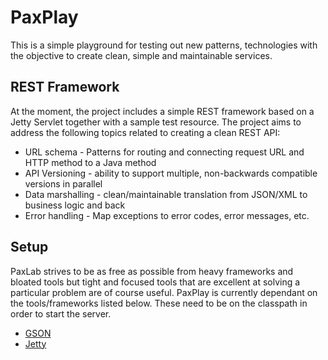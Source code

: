 PaxPlay
==========
This is a simple playground for testing out new patterns, technologies with the objective to create clean, simple and
maintainable services.

REST Framework
--------------
At the moment, the project includes a simple REST framework based on a Jetty Servlet together with a sample test resource.
The project aims to address the following topics related to creating a clean REST API:

* URL schema - Patterns for routing and connecting request URL and HTTP method to a Java method 
* API Versioning - ability to support multiple, non-backwards compatible versions in parallel
* Data marshalling - clean/maintainable translation from JSON/XML to business logic and back
* Error handling - Map exceptions to error codes, error messages, etc. 

Setup
-------

PaxLab strives to be as free as possible from heavy frameworks and bloated tools but tight and focused tools that are
excellent at solving a particular problem are of course useful. PaxPlay is currently dependant on the tools/frameworks
listed below. These need to be on the classpath in order to start the server.

* [GSON](http://eclipse.org/jetty/)
* [Jetty](http://eclipse.org/jetty/)

